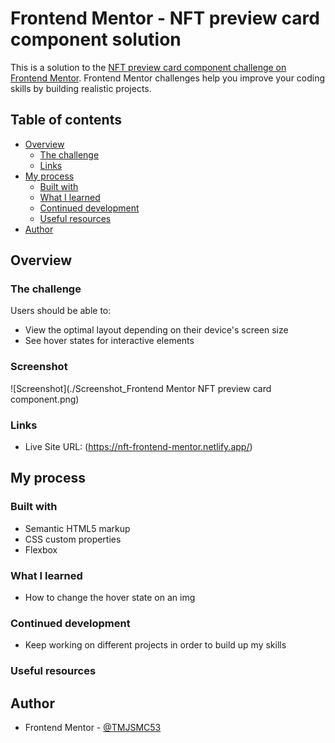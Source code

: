 # Frontend Mentor - NFT preview card component solution

This is a solution to the [NFT preview card component challenge on Frontend Mentor](https://www.frontendmentor.io/challenges/nft-preview-card-component-SbdUL_w0U). Frontend Mentor challenges help you improve your coding skills by building realistic projects.

## Table of contents

- [Overview](#overview)
  - [The challenge](#the-challenge)
  - [Links](#links)
- [My process](#my-process)
  - [Built with](#built-with)
  - [What I learned](#what-i-learned)
  - [Continued development](#continued-development)
  - [Useful resources](#useful-resources)
- [Author](#author)

## Overview

### The challenge

Users should be able to:

- View the optimal layout depending on their device's screen size
- See hover states for interactive elements

### Screenshot

![Screenshot](./Screenshot_Frontend Mentor NFT preview card component.png)

### Links

- Live Site URL: (https://nft-frontend-mentor.netlify.app/)

## My process

### Built with

- Semantic HTML5 markup
- CSS custom properties
- Flexbox

### What I learned

- How to change the hover state on an img

### Continued development

- Keep working on different projects in order to build up my skills

### Useful resources

## Author

- Frontend Mentor - [@TMJSMC53](https://www.frontendmentor.io/profile/TMJSMC53)
